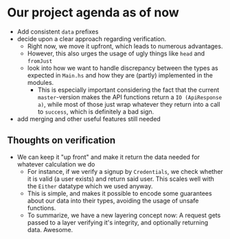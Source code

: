# Our project agenda as of now
* Add consistent `data` prefixes
* decide upon a clear approach regarding verification.
  * Right now, we move it upfront, which leads to numerous advantages. 
  * However, this also urges the usage of ugly things like `head` and `fromJust`
  * look into how we want to handle discrepancy between the types as expected in `Main.hs`
    and how they are (partly) implemented in the modules.
    * This is especially important considering the fact that the current `master`-version
      makes the API functions return a `IO (ApiResponse a)`, while most of those just wrap
      whatever they return into a call to `success`, which is definitely a bad sign.
* add merging and other useful features still needed

## Thoughts on verification
* We can keep it "up front" and make it return the data needed for whatever calculation we do
  * For instance, if we verify a signup by `Credentials`, we check whether it is valid (a user exists)
    and return said user. This scales well with the `Either` datatype which we used anyway.
  * This is simple, and makes it possible to encode some guarantees about our data into their types,
    avoiding the usage of unsafe functions.
  * To summarize, we have a new layering concept now: A request gets passed to a layer verifying it's
    integrity, and optionally returning data. Awesome.
